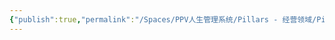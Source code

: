 ```yaml
---
{"publish":true,"permalink":"/Spaces/PPV人生管理系统/Pillars - 经营领域/Pillars - 人生经营领域/运动/增肌减脂计划/肌肉部位库/肌肉库/腹内斜肌.md","created":"2025-07-07T18:08:50.570+08:00","modified":"2025-07-09T00:23:33.066+08:00","published":"2025-07-09T00:23:33.066+08:00","cssclasses":""}
---
```


